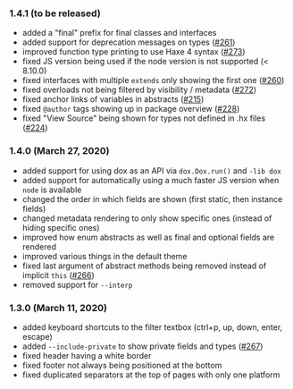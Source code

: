 ### 1.4.1 (to be released)

- added a "final" prefix for final classes and interfaces
- added support for deprecation messages on types ([#261](https://github.com/HaxeFoundation/dox/issues/261))
- improved function type printing to use Haxe 4 syntax ([#273](https://github.com/HaxeFoundation/dox/issues/273))
- fixed JS version being used if the node version is not supported (< 8.10.0)
- fixed interfaces with multiple `extends` only showing the first one ([#260](https://github.com/HaxeFoundation/dox/issues/260))
- fixed overloads not being filtered by visibility / metadata ([#272](https://github.com/HaxeFoundation/dox/issues/272))
- fixed anchor links of variables in abstracts ([#215](https://github.com/HaxeFoundation/dox/issues/215))
- fixed `@author` tags showing up in package overview ([#228](https://github.com/HaxeFoundation/dox/issues/228))
- fixed "View Source" being shown for types not defined in .hx files ([#224](https://github.com/HaxeFoundation/dox/issues/224))

### 1.4.0 (March 27, 2020)

- added support for using dox as an API via `dox.Dox.run()` and `-lib dox`
- added support for automatically using a much faster JS version when `node` is available
- changed the order in which fields are shown (first static, then instance fields)
- changed metadata rendering to only show specific ones (instead of hiding specific ones)
- improved how enum abstracts as well as final and optional fields are rendered
- improved various things in the default theme
- fixed last argument of abstract methods being removed instead of implicit `this` ([#266](https://github.com/HaxeFoundation/dox/issues/266))
- removed support for `--interp`

### 1.3.0 (March 11, 2020)

- added keyboard shortcuts to the filter textbox (ctrl+p, up, down, enter, escape)
- added `--include-private` to show private fields and types ([#267](https://github.com/HaxeFoundation/dox/pull/267))
- fixed header having a white border
- fixed footer not always being positioned at the bottom
- fixed duplicated separators at the top of pages with only one platform

